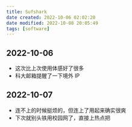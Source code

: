 ```yaml
---
title: Sufshark
date created: 2022-10-06 02:02:20
date modified: 2022-10-08 20:05:49
tags: [software]
---
```


## 2022-10-06
- 这次比上次使用体感好了很多
- 科大邮箱提醒了一下境外 IP

## 2022-10-07
- 连不上的时候挺烦的，但连上了用起来确实很爽
- 下次就别头铁用校园网了，直接上热点把
